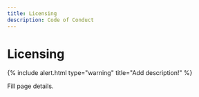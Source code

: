 ```yaml
---
title: Licensing
description: Code of Conduct
---
```


# Licensing

{% include alert.html type="warning" title="Add description!" %}

Fill page details.
